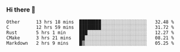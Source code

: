 ### Hi there 👋

<!--
**WShiBin/WShiBin** is a ✨ _special_ ✨ repository because its `README.md` (this file) appears on your GitHub profile.

Here are some ideas to get you started:

- 🔭 I’m currently working on ...
- 🌱 I’m currently learning ...
- 👯 I’m looking to collaborate on ...
- 🤔 I’m looking for help with ...
- 💬 Ask me about ...
- 📫 How to reach me: ...
- 😄 Pronouns: ...
- ⚡ Fun fact: ...
-->

<!--START_SECTION:waka-->
```text
Other      13 hrs 18 mins  ████████░░░░░░░░░░░░░░░░░   32.48 % 
C          12 hrs 59 mins  ████████░░░░░░░░░░░░░░░░░   31.72 % 
Rust       5 hrs 1 min     ███░░░░░░░░░░░░░░░░░░░░░░   12.27 % 
CMake      3 hrs 21 mins   ██░░░░░░░░░░░░░░░░░░░░░░░   08.21 % 
Markdown   2 hrs 9 mins    █▒░░░░░░░░░░░░░░░░░░░░░░░   05.25 % 
```
<!--END_SECTION:waka-->
